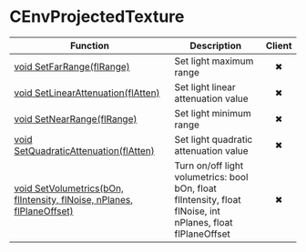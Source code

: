 # CEnvProjectedTexture
Function|Description|Client
--|--|:--:
[void SetFarRange(flRange)](SetFarRange)|Set light maximum range|✖
[void SetLinearAttenuation(flAtten)](SetLinearAttenuation)|Set light linear attenuation value|✖
[void SetNearRange(flRange)](SetNearRange)|Set light minimum range|✖
[void SetQuadraticAttenuation(flAtten)](SetQuadraticAttenuation)|Set light quadratic attenuation value|✖
[void SetVolumetrics(bOn, flIntensity, flNoise, nPlanes, flPlaneOffset)](SetVolumetrics)|Turn on/off light volumetrics: bool bOn, float flIntensity, float flNoise, int nPlanes, float flPlaneOffset|✖
